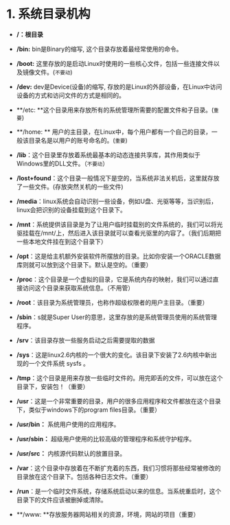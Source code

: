 # 1. 系统目录机构

- **/：根目录**

- **/bin:** bin是Binary的缩写, 这个目录存放着最经常使用的命令。
- **/boot:** 这里存放的是启动Linux时使用的一些核心文件，包括一些连接文件以及镜像文件。(`不要动`)
- **/dev:** dev是Device(设备)的缩写, 存放的是Linux的外部设备，在Linux中访问设备的方式和访问文件的方式是相同的。
- **/etc: **这个目录用来存放所有的系统管理所需要的配置文件和子目录。(`重要`)
- **/home: ** 用户的主目录，在Linux中，每个用户都有一个自己的目录，一般该目录名是以用户的账号命名的。(`重要`)
- **/lib**：这个目录里存放着系统最基本的动态连接共享库，其作用类似于Windows里的DLL文件。（`不要动`）
- **/lost+found**：这个目录一般情况下是空的，当系统非法关机后，这里就存放了一些文件。(存放突然关机的一些文件)
- **/media**：linux系统会自动识别一些设备，例如U盘、光驱等等，当识别后，linux会把识别的设备挂载到这个目录下。
- **/mnt**：系统提供该目录是为了让用户临时挂载别的文件系统的，我们可以将光驱挂载在/mnt/上，然后进入该目录就可以查看光驱里的内容了。（我们后期把一些本地文件挂在到这个目录下）
- **/opt**：这是给主机额外安装软件所摆放的目录。比如你安装一个ORACLE数据库则就可以放到这个目录下。默认是空的。（重要）
- **/proc**：这个目录是一个虚拟的目录，它是系统内存的映射，我们可以通过直接访问这个目录来获取系统信息。（不用管）
- **/root**：该目录为系统管理员，也称作超级权限者的用户主目录。（重要）
- **/sbin**：s就是Super User的意思，这里存放的是系统管理员使用的系统管理程序。
- **/srv**：该目录存放一些服务启动之后需要提取的数据
- **/sys**：这是linux2.6内核的一个很大的变化。该目录下安装了2.6内核中新出现的一个文件系统 sysfs 。
- **/tmp**：这个目录是用来存放一些临时文件的。用完即丢的文件，可以放在这个目录下，安装包！（重要）
- **/usr**：这是一个非常重要的目录，用户的很多应用程序和文件都放在这个目录下，类似于windows下的program files目录。（重要）
- **/usr/bin：** 系统用户使用的应用程序。
- **/usr/sbin：** 超级用户使用的比较高级的管理程序和系统守护程序。
- **/usr/src：** 内核源代码默认的放置目录。
- **/var**：这个目录中存放着在不断扩充着的东西，我们习惯将那些经常被修改的目录放在这个目录下。包括各种日志文件。（重要）
- **/run**：是一个临时文件系统，存储系统启动以来的信息。当系统重启时，这个目录下的文件应该被删掉或清除。
- **/www: **存放服务器网站相关的资源，环境，网站的项目（重要）

